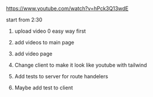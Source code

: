 https://www.youtube.com/watch?v=hPck3Q13wdE

start from 2:30

1. upload video 0 easy way first
2. add videos to main page
3. add video page

4. Change client to make it look like youtube with tailwind

5. Add tests to server for route handelers

6. Maybe add test to client
